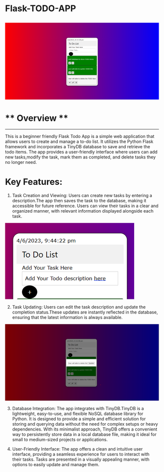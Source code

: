 # Flask-TODO-APP
![Home](screenshot/Home.png)
---------------------
# ** Overview **
-------------------
This is a beginner friendly Flask Todo App is a simple web application that allows users to create and manage a to-do list. It utilizes the Python Flask framework and incorporates a TinyDB database to save and retrieve the todo items. The app provides a user-friendly interface where users can add new tasks,modify the task, mark them as completed, and delete tasks they no longer need.
# Key Features:
1. Task Creation and Viewing: 
Users can create new tasks by entering a description.The app then saves the task to the database, making it accessible for future reference. Users can view their tasks in a clear and organized manner, with relevant information displayed alongside each task.


![Task Creation](screenshot/Task_creation.png)
<br/>


2. Task Updating:
Users can edit the task description and update the completion status.These updates are instantly reflected in the database, ensuring that the latest information is always available.

![Task UpdateTodo](screenshot/UpdateTodo.png)
<br/>


3. Database Integration:
The app integrates with TinyDB.TinyDB is a lightweight, easy-to-use, and flexible NoSQL database library for Python. It is designed to provide a simple and efficient solution for storing and querying data without the need for complex setups or heavy dependencies. With its minimalist approach, TinyDB offers a convenient way to persistently store data in a local database file, making it ideal for small to medium-sized projects or applications.

4. User-Friendly Interface: 
The app offers a clean and intuitive user interface, providing a seamless experience for users to interact with their tasks. Tasks are presented in a visually appealing manner, with options to easily update and manage them.
